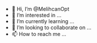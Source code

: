 - 👋 Hi, I’m @MelihcanOpt
- 👀 I’m interested in ...
- 🌱 I’m currently learning ...
- 💞️ I’m looking to collaborate on ...
- 📫 How to reach me ...

<!---
MelihcanOpt/MelihcanOpt is a ✨ special ✨ repository because its `README.md` (this file) appears on your GitHub profile.
You can click the Preview link to take a look at your changes.
--->
